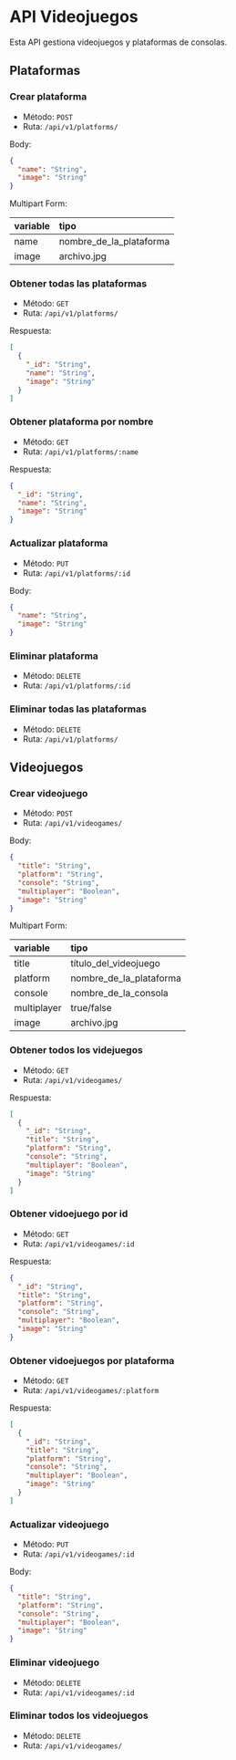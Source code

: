 # API Videojuegos

Esta API gestiona videojuegos y plataformas de consolas.

## Plataformas

### Crear plataforma
- Método: `POST`
- Ruta: `/api/v1/platforms/`

Body:

```json
{
  "name": "String",
  "image": "String"
}
```

Multipart Form:

| variable | tipo |
|:-----|:-------|
| name | nombre_de_la_plataforma |
| image | archivo.jpg |

### Obtener todas las plataformas

- Método: `GET`
- Ruta: `/api/v1/platforms/`

Respuesta:

```json
[
  {
    "_id": "String",
    "name": "String",
    "image": "String"
  }
]
```

### Obtener plataforma por nombre

- Método: `GET`
- Ruta: `/api/v1/platforms/:name`

Respuesta:

```json
{
  "_id": "String",
  "name": "String",
  "image": "String"
}
```

### Actualizar plataforma

- Método: `PUT`
- Ruta: `/api/v1/platforms/:id`

Body:

```json
{
  "name": "String",
  "image": "String"
}
```

### Eliminar plataforma

- Método: `DELETE`
- Ruta: `/api/v1/platforms/:id`

### Eliminar todas las plataformas

- Método: `DELETE`
- Ruta: `/api/v1/platforms/`

## Videojuegos

### Crear videojuego

- Método: `POST`
- Ruta: `/api/v1/videogames/`

Body:

```json
{
  "title": "String",
  "platform": "String",
  "console": "String",
  "multiplayer": "Boolean",
  "image": "String"
}
```

Multipart Form:

| variable | tipo |
|:-----|:-------|
| title | título_del_videojuego |
| platform | nombre_de_la_plataforma |
| console | nombre_de_la_consola |
| multiplayer | true/false |
| image | archivo.jpg |

### Obtener todos los videjuegos

- Método: `GET`
- Ruta: `/api/v1/videogames/`

Respuesta:

```json
[
  {
    "_id": "String",
    "title": "String",
    "platform": "String",
    "console": "String",
    "multiplayer": "Boolean",
    "image": "String"
  }
]
```

### Obtener vidoejuego por id

- Método: `GET`
- Ruta: `/api/v1/videogames/:id`

Respuesta:

```json
{
  "_id": "String",
  "title": "String",
  "platform": "String",
  "console": "String",
  "multiplayer": "Boolean",
  "image": "String"
}
```

### Obtener vidoejuegos por plataforma

- Método: `GET`
- Ruta: `/api/v1/videogames/:platform`

Respuesta:

```json
[
  {
    "_id": "String",
    "title": "String",
    "platform": "String",
    "console": "String",
    "multiplayer": "Boolean",
    "image": "String"
  }
]
```

### Actualizar videojuego

- Método: `PUT`
- Ruta: `/api/v1/videogames/:id`

Body:

```json
{
  "title": "String",
  "platform": "String",
  "console": "String",
  "multiplayer": "Boolean",
  "image": "String"
}
```

### Eliminar videojuego

- Método: `DELETE`
- Ruta: `/api/v1/videogames/:id`

### Eliminar todos los videojuegos

- Método: `DELETE`
- Ruta: `/api/v1/videogames/`